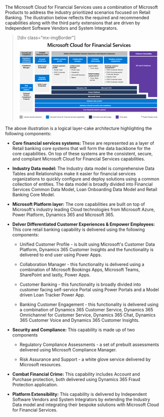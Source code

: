 The Microsoft Cloud for Financial Services uses a combination of Microsoft Products to address the industry prioritized scenarios focused on Retail Banking. The illustration below reflects the required and recommended capabilities along with the third party extensions that are driven by Independent Software Vendors and System Integrators.

> [!div class="mx-imgBorder"]
> [![Diagram of Microsoft Cloud for Financial Services architecture.](../media/architecture.png)](../media/architecture.png#lightbox)

The above illustration is a logical layer-cake architecture highlighting the following components:

-   **Core financial services systems:** These are represented as a layer of Retail banking core systems that will form the data backbone for the core capabilities. On top of these systems are the consistent, secure, and compliant Microsoft Cloud for Financial Services capabilities.

-   **Industry Data model:** The Industry data model is comprehensive Data Tables and Relationships make it easier for financial services organizations to quickly configure and deploy solutions using a common collection of entities. The data model is broadly divided into Financial Services Common Data Model, Loan Onboarding Data Model and Retail Banking Core Model.

-   **Microsoft Platform layer:** The core capabilities are built on top of Microsoft's industry leading Cloud technologies from Microsoft Azure, Power Platform, Dynamics 365 and Microsoft 365.

-   **Delver Differentiated Customer Experiences & Empower Employees:** This core retail banking capability is delivered using the following components:

    -   Unified Customer Profile - is built using Microsoft's Customer Data Platform, Dynamics 365 Customer Insights and the functionality is delivered to end user using Power Apps.

    -   Collaboration Manager - this functionality is delivered using a combination of Microsoft Bookings Apps, Microsoft Teams, SharePoint and lastly, Power Apps.

    -   Customer Banking - this functionality is broadly divided into customer facing self-service Portal using Power Portals and a Model driven Loan Tracker Power App.

    -   Banking Customer Engagement - this functionality is delivered using a combination of Dynamics 365 Customer Service, Dynamics 365 Omnichannel for Customer Service, Dynamics 365 Chat, Dynamics 365 Customer Voice and Dynamics 365 Customer Insights.

-   **Security and Compliance:** This capability is made up of two components

    -   Regulatory Compliance Assessments - a set of prebuilt assessments delivered using Microsoft Compliance Manager.

    -   Risk Assurance and Support - a white glove service delivered by Microsoft resources.

-   **Combat Financial Crime:** This capability includes Account and Purchase protection, both delivered using Dynamics 365 Fraud Protection application.

-   **Platform Extensibility:** This capability is delivered by Independent Software Vendors and System Integrators by extending the Industry Data model and integrating their bespoke solutions with Microsoft Cloud for Financial Services.